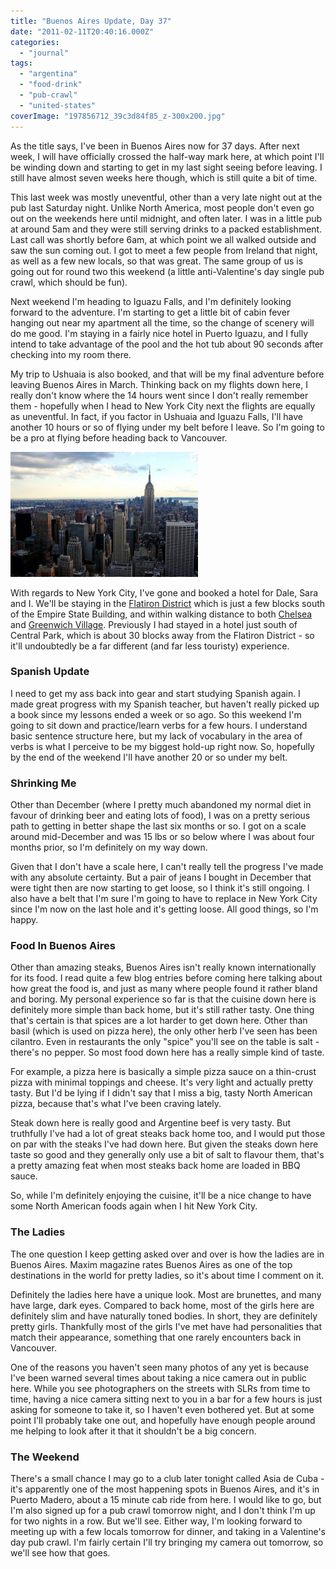 ```yaml
---
title: "Buenos Aires Update, Day 37"
date: "2011-02-11T20:40:16.000Z"
categories: 
  - "journal"
tags: 
  - "argentina"
  - "food-drink"
  - "pub-crawl"
  - "united-states"
coverImage: "197856712_39c3d84f85_z-300x200.jpg"
---
```


As the title says, I've been in Buenos Aires now for 37 days. After next week, I will have officially crossed the half-way mark here, at which point I'll be winding down and starting to get in my last sight seeing before leaving. I still have almost seven weeks here though, which is still quite a bit of time.

This last week was mostly uneventful, other than a very late night out at the pub last Saturday night. Unlike North America, most people don't even go out on the weekends here until midnight, and often later. I was in a little pub at around 5am and they were still serving drinks to a packed establishment. Last call was shortly before 6am, at which point we all walked outside and saw the sun coming out. I got to meet a few people from Ireland that night, as well as a few new locals, so that was great. The same group of us is going out for round two this weekend (a little anti-Valentine's day single pub crawl, which should be fun).

Next weekend I'm heading to Iguazu Falls, and I'm definitely looking forward to the adventure. I'm starting to get a little bit of cabin fever hanging out near my apartment all the time, so the change of scenery will do me good. I'm staying in a fairly nice hotel in Puerto Iguazu, and I fully intend to take advantage of the pool and the hot tub about 90 seconds after checking into my room there.

My trip to Ushuaia is also booked, and that will be my final adventure before leaving Buenos Aires in March. Thinking back on my flights down here, I really don't know where the 14 hours went since I don't really remember them - hopefully when I head to New York City next the flights are equally as uneventful. In fact, if you factor in Ushuaia and Iguazu Falls, I'll have another 10 hours or so of flying under my belt before I leave. So I'm going to be a pro at flying before heading back to Vancouver.

[![](images/197856712_39c3d84f85_z-300x200.jpg "197856712_39c3d84f85_z")](http://www.migratorynerd.com/wordpress/wp-content/uploads/2011/02/197856712_39c3d84f85_z.jpg)

With regards to New York City, I've gone and booked a hotel for Dale, Sara and I. We'll be staying in the [Flatiron District](http://en.wikipedia.org/wiki/Flatiron_District) which is just a few blocks south of the Empire State Building, and within walking distance to both [Chelsea](http://en.wikipedia.org/wiki/Chelsea,_Manhattan) and [Greenwich Village](http://en.wikipedia.org/wiki/Greenwich_Village). Previously I had stayed in a hotel just south of Central Park, which is about 30 blocks away from the Flatiron District - so it'll undoubtedly be a far different (and far less touristy) experience.

### Spanish Update

I need to get my ass back into gear and start studying Spanish again. I made great progress with my Spanish teacher, but haven't really picked up a book since my lessons ended a week or so ago. So this weekend I'm going to sit down and practice/learn verbs for a few hours. I understand basic sentence structure here, but my lack of vocabulary in the area of verbs is what I perceive to be my biggest hold-up right now. So, hopefully by the end of the weekend I'll have another 20 or so under my belt.

### Shrinking Me

Other than December (where I pretty much abandoned my normal diet in favour of drinking beer and eating lots of food), I was on a pretty serious path to getting in better shape the last six months or so. I got on a scale around mid-December and was 15 lbs or so below where I was about four months prior, so I'm definitely on my way down.

Given that I don't have a scale here, I can't really tell the progress I've made with any absolute certainty. But a pair of jeans I bought in December that were tight then are now starting to get loose, so I think it's still ongoing. I also have a belt that I'm sure I'm going to have to replace in New York City since I'm now on the last hole and it's getting loose. All good things, so I'm happy.

### Food In Buenos Aires

Other than amazing steaks, Buenos Aires isn't really known internationally for its food. I read quite a few blog entries before coming here talking about how great the food is, and just as many where people found it rather bland and boring. My personal experience so far is that the cuisine down here is definitely more simple than back home, but it's still rather tasty. One thing that's certain is that spices are a lot harder to get down here. Other than basil (which is used on pizza here), the only other herb I've seen has been cilantro. Even in restaurants the only "spice" you'll see on the table is salt - there's no pepper. So most food down here has a really simple kind of taste.

For example, a pizza here is basically a simple pizza sauce on a thin-crust pizza with minimal toppings and cheese. It's very light and actually pretty tasty. But I'd be lying if I didn't say that I miss a big, tasty North American pizza, because that's what I've been craving lately.

Steak down here is really good and Argentine beef is very tasty. But truthfully I've had a lot of great steaks back home too, and I would put those on par with the steaks I've had down here. But given the steaks down here taste so good and they generally only use a bit of salt to flavour them, that's a pretty amazing feat when most steaks back home are loaded in BBQ sauce.

So, while I'm definitely enjoying the cuisine, it'll be a nice change to have some North American foods again when I hit New York City.

### The Ladies

The one question I keep getting asked over and over is how the ladies are in Buenos Aires. Maxim magazine rates Buenos Aires as one of the top destinations in the world for pretty ladies, so it's about time I comment on it.

Definitely the ladies here have a unique look. Most are brunettes, and many have large, dark eyes. Compared to back home, most of the girls here are definitely slim and have naturally toned bodies. In short, they are definitely pretty girls. Thankfully most of the girls I've met have had personalities that match their appearance, something that one rarely encounters back in Vancouver.

One of the reasons you haven't seen many photos of any yet is because I've been warned several times about taking a nice camera out in public here. While you see photographers on the streets with SLRs from time to time, having a nice camera sitting next to you in a bar for a few hours is just asking for someone to take it, so I haven't even bothered yet. But at some point I'll probably take one out, and hopefully have enough people around me helping to look after it that it shouldn't be a big concern.

### The Weekend

There's a small chance I may go to a club later tonight called Asia de Cuba - it's apparently one of the most happening spots in Buenos Aires, and it's in Puerto Madero, about a 15 minute cab ride from here. I would like to go, but I'm also signed up for a pub crawl tomorrow night, and I don't think I'm up for two nights in a row. But we'll see. Either way, I'm looking forward to meeting up with a few locals tomorrow for dinner, and taking in a Valentine's day pub crawl. I'm fairly certain I'll try bringing my camera out tomorrow, so we'll see how that goes.
